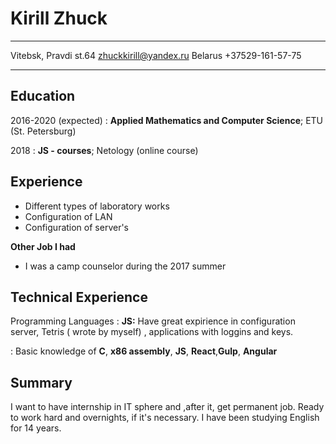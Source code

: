 Kirill Zhuck
============

-------------------     ----------------------------
Vitebsk, Pravdi st.64 zhuckkirill@yandex.ru
Belarus                           +37529-161-57-75
-------------------     ----------------------------

Education
---------

2016-2020 (expected)
:   **Applied Mathematics and Computer Science**; ETU (St. Petersburg)

2018 
:   **JS - courses**; Netology (online course)


Experience
----------

* Different types of laboratory works 
* Configuration of LAN
* Configuration of server's

**Other Job  I had**

* I was a camp counselor during the 2017 summer

Technical Experience
--------------------


Programming Languages
:   **JS:** Have great expirience in configuration server, Tetris ( wrote by myself) , applications with loggins and keys.


:   Basic knowledge of **C**, **x86 assembly**, **JS**, **React**,**Gulp**, **Angular**


Summary
----------------------------------------
I want to have internship in IT sphere and ,after it, get permanent job. Ready to work hard and overnights, if it's  necessary. I have been studying English for 14 years.

